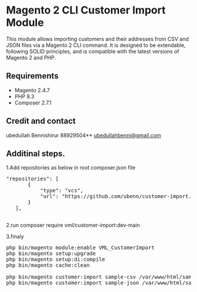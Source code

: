 # Magento 2 CLI Customer Import Module

This module allows importing customers and their addresses from CSV and JSON files via a Magento 2 CLI command. It is designed to be extendable, following SOLID principles, and is compatible with the latest versions of Magento 2 and PHP.

## Requirements

- Magento 2.4.7
- PHP 8.3
- Composer 2.7.1


## Credit and contact
ubedullah Bennishirur
88929504**
ubedullahbenni@gmail.com


## Additinal steps.

1.Add repositories as below in root composer.json file
<pre>
"repositories": [
       {
           "type": "vcs",
           "url": "https://github.com/ubenn/customer-import.git"
       }
   ],
   </pre>

2.run 
composer require vml/customer-import:dev-main

3.finaly 

<pre>
php bin/magento module:enable VML_CustomerImport
php bin/magento setup:upgrade
php bin/magento setup:di:compile
php bin/magento cache:clean

php bin/magento customer:import sample-csv /var/www/html/sample.csv
php bin/magento customer:import sample-json /var/www/html/sample.json

</pre>






